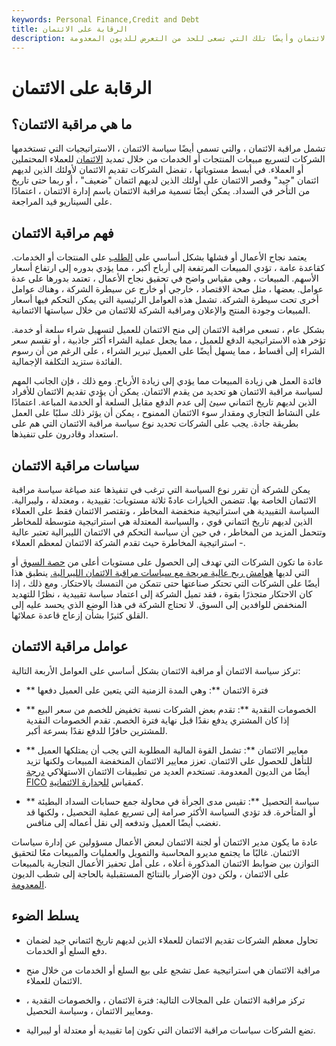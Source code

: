 ```yaml
---
keywords: Personal Finance,Credit and Debt
title: الرقابة على الائتمان
description: تتضمن مراقبة الائتمان الاستراتيجيات التي تستخدمها الشركة لتشجيع المبيعات بالائتمان وأيضًا تلك التي تسعى للحد من التعرض للديون المعدومة.
---
```


# الرقابة على الائتمان
## ما هي مراقبة الائتمان؟

تشمل مراقبة الائتمان ، والتي تسمى أيضًا سياسة الائتمان ، الاستراتيجيات التي تستخدمها الشركات لتسريع مبيعات المنتجات أو الخدمات من خلال تمديد [الائتمان](/credit) للعملاء المحتملين أو العملاء. في أبسط مستوياتها ، تفضل الشركات تقديم الائتمان لأولئك الذين لديهم ائتمان "جيد" وقصر الائتمان على أولئك الذين لديهم ائتمان "ضعيف" ، أو ربما حتى تاريخ من التأخر في السداد. يمكن أيضًا تسمية مراقبة الائتمان باسم إدارة الائتمان ، اعتمادًا على السيناريو قيد المراجعة.

## فهم مراقبة الائتمان

يعتمد نجاح الأعمال أو فشلها بشكل أساسي على [الطلب](/demand) على المنتجات أو الخدمات. كقاعدة عامة ، تؤدي المبيعات المرتفعة إلى أرباح أكبر ، مما يؤدي بدوره إلى ارتفاع أسعار الأسهم. المبيعات ، وهي مقياس واضح في تحقيق نجاح الأعمال ، تعتمد بدورها على عدة عوامل. بعضها ، مثل صحة الاقتصاد ، خارجي أو خارج عن سيطرة الشركة ، وهناك عوامل أخرى تحت سيطرة الشركة. تشمل هذه العوامل الرئيسية التي يمكن التحكم فيها أسعار المبيعات وجودة المنتج والإعلان ومراقبة الشركة للائتمان من خلال سياستها الائتمانية.

بشكل عام ، تسعى مراقبة الائتمان إلى منح الائتمان للعميل لتسهيل شراء سلعة أو خدمة. تؤخر هذه الاستراتيجية الدفع للعميل ، مما يجعل عملية الشراء أكثر جاذبية ، أو تقسم سعر الشراء إلى أقساط ، مما يسهل أيضًا على العميل تبرير الشراء ، على الرغم من أن رسوم الفائدة ستزيد التكلفة الإجمالية.

فائدة العمل هي زيادة المبيعات مما يؤدي إلى زيادة الأرباح. ومع ذلك ، فإن الجانب المهم لسياسة مراقبة الائتمان هو تحديد من يقدم الائتمان. يمكن أن يؤدي تقديم الائتمان للأفراد الذين لديهم تاريخ ائتماني سيئ إلى عدم الدفع مقابل السلعة أو الخدمة المباعة. اعتمادًا على النشاط التجاري ومقدار سوء الائتمان الممنوح ، يمكن أن يؤثر ذلك سلبًا على العمل بطريقة جادة. يجب على الشركات تحديد نوع سياسة مراقبة الائتمان التي هم على استعداد وقادرون على تنفيذها.

## سياسات مراقبة الائتمان

يمكن للشركة أن تقرر نوع السياسة التي ترغب في تنفيذها عند صياغة سياسة مراقبة الائتمان الخاصة بها. تتضمن الخيارات عادةً ثلاثة مستويات: تقييدية ، ومعتدلة ، وليبرالية. السياسة التقييدية هي استراتيجية منخفضة المخاطر ، وتقتصر الائتمان فقط على العملاء الذين لديهم تاريخ ائتماني قوي ، والسياسة المعتدلة هي استراتيجية متوسطة للمخاطر وتتحمل المزيد من المخاطر ، في حين أن سياسة التحكم في الائتمان الليبرالية تعتبر عالية - استراتيجية المخاطرة حيث تقدم الشركة الائتمان لمعظم العملاء.

عادة ما تكون الشركات التي تهدف إلى الحصول على مستويات أعلى من [حصة السوق](/marketshare) أو التي لديها [هوامش ربح عالية مريحة مع سياسات مراقبة الائتمان الليبرالية.](/profitmargin) ينطبق هذا أيضًا على الشركات التي تحتكر صناعتها حتى تتمكن من التمسك بالاحتكار. ومع ذلك ، إذا كان الاحتكار متجذرًا بقوة ، فقد تميل الشركة إلى اعتماد سياسة تقييدية ، نظرًا للتهديد المنخفض للوافدين إلى السوق. لا تحتاج الشركة في هذا الوضع الذي يحسد عليه إلى القلق كثيرًا بشأن إزعاج قاعدة عملائها.

## عوامل مراقبة الائتمان

تركز سياسة الائتمان أو مراقبة الائتمان بشكل أساسي على العوامل الأربعة التالية:

- ** فترة الائتمان **: وهي المدة الزمنية التي يتعين على العميل دفعها

- ** الخصومات النقدية **: تقدم بعض الشركات نسبة تخفيض للخصم من سعر البيع إذا كان المشتري يدفع نقدًا قبل نهاية فترة الخصم. تقدم الخصومات النقدية للمشترين حافزًا للدفع نقدًا بسرعة أكبر.

- ** معايير الائتمان **: تشمل القوة المالية المطلوبة التي يجب أن يمتلكها العميل للتأهل للحصول على الائتمان. تعزز معايير الائتمان المنخفضة المبيعات ولكنها تزيد أيضًا من الديون المعدومة. تستخدم العديد من تطبيقات الائتمان الاستهلاكي [درجة FICO](/ficoscore) كمقياس [للجدارة الائتمانية](/credit-worthiness).

- ** سياسة التحصيل **: تقيس مدى الجرأة في محاولة جمع حسابات السداد البطيئة أو المتأخرة. قد تؤدي السياسة الأكثر صرامة إلى تسريع عملية التحصيل ، ولكنها قد تغضب أيضًا العميل وتدفعه إلى نقل أعماله إلى منافس.

عادة ما يكون مدير الائتمان أو لجنة الائتمان لبعض الأعمال مسؤولين عن إدارة سياسات الائتمان. غالبًا ما يجتمع مديرو المحاسبة والتمويل والعمليات والمبيعات معًا لتحقيق التوازن بين ضوابط الائتمان المذكورة أعلاه ، على أمل تحفيز الأعمال التجارية بالمبيعات على الائتمان ، ولكن دون الإضرار بالنتائج المستقبلية بالحاجة إلى شطب الديون [المعدومة](/write-off).

## يسلط الضوء

- تحاول معظم الشركات تقديم الائتمان للعملاء الذين لديهم تاريخ ائتماني جيد لضمان دفع السلع أو الخدمات.

- مراقبة الائتمان هي استراتيجية عمل تشجع على بيع السلع أو الخدمات من خلال منح الائتمان للعملاء.

- تركز مراقبة الائتمان على المجالات التالية: فترة الائتمان ، والخصومات النقدية ، ومعايير الائتمان ، وسياسة التحصيل.

- تضع الشركات سياسات مراقبة الائتمان التي تكون إما تقييدية أو معتدلة أو ليبرالية.

